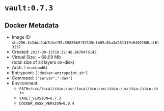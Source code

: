 # `vault:0.7.3`

## Docker Metadata

- Image ID: `sha256:1b2dda2ab7d4ef92c55880b9f52135efb59c0ba3d261319e8449260baf6f3237`
- Created: `2017-09-13T16:32:48.967047614Z`
- Virtual Size: ~ 68.09 Mb  
  (total size of all layers on-disk)
- Arch: `linux`/`amd64`
- Entrypoint: `["docker-entrypoint.sh"]`
- Command: `["server","-dev"]`
- Environment:
  - `PATH=/usr/local/sbin:/usr/local/bin:/usr/sbin:/usr/bin:/sbin:/bin`
  - `VAULT_VERSION=0.7.3`
  - `DOCKER_BASE_VERSION=0.0.4`
